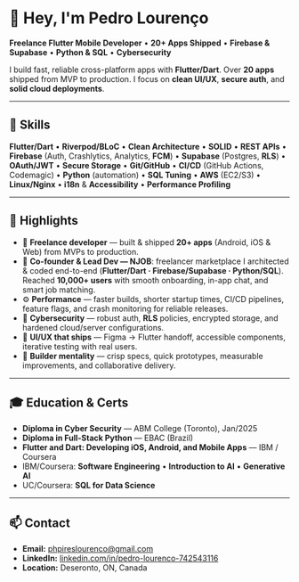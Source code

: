 # 👋 Hey, I'm Pedro Lourenço

**Freelance Flutter Mobile Developer** • **20+ Apps Shipped** • **Firebase & Supabase** • **Python & SQL** • **Cybersecurity**

I build fast, reliable cross-platform apps with **Flutter/Dart**. Over **20 apps** shipped from MVP to production. I focus on **clean UI/UX**, **secure auth**, and **solid cloud deployments**.

---

## 🧰 Skills
**Flutter/Dart** • **Riverpod/BLoC** • **Clean Architecture** • **SOLID** • **REST APIs** • **Firebase** (Auth, Crashlytics, Analytics, **FCM**) • **Supabase** (Postgres, **RLS**) • **OAuth/JWT** • **Secure Storage** • **Git/GitHub** • **CI/CD** (GitHub Actions, Codemagic) • **Python** (automation) • **SQL Tuning** • **AWS** (EC2/S3) • **Linux/Nginx** • **i18n** & **Accessibility** • **Performance Profiling**

---

## 📌 Highlights
- 💼 **Freelance developer** — built & shipped **20+ apps** (Android, iOS & Web) from MVPs to production.
- 🧭 **Co-founder & Lead Dev — NJOB**: freelancer marketplace I architected & coded end-to-end (**Flutter/Dart · Firebase/Supabase · Python/SQL**). Reached **10,000+ users** with smooth onboarding, in-app chat, and smart job matching.
- ⚙️ **Performance** — faster builds, shorter startup times, CI/CD pipelines, feature flags, and crash monitoring for reliable releases.
- 🔐 **Cybersecurity** — robust auth, **RLS** policies, encrypted storage, and hardened cloud/server configurations.
- 🎨 **UI/UX that ships** — Figma → Flutter handoff, accessible components, iterative testing with real users.
- 🤝 **Builder mentality** — crisp specs, quick prototypes, measurable improvements, and collaborative delivery.

---

## 🎓 Education & Certs
- **Diploma in Cyber Security** — ABM College (Toronto), Jan/2025  
- **Diploma in Full-Stack Python** — EBAC (Brazil)  
- **Flutter and Dart: Developing iOS, Android, and Mobile Apps** — IBM / Coursera  
- IBM/Coursera: **Software Engineering** • **Introduction to AI** • **Generative AI**  
- UC/Coursera: **SQL for Data Science**

---

## 📫 Contact
- **Email:** phpireslourenco@gmail.com
- **LinkedIn:** [linkedin.com/in/pedro-lourenco-742543116](https://www.linkedin.com/in/pedro-lourenco-742543116/)
- **Location:** Deseronto, ON, Canada
